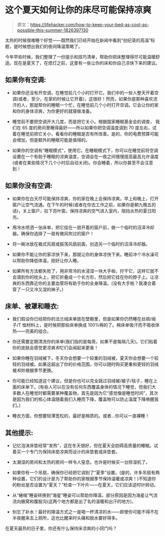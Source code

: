 # 这个夏天如何让你的床尽可能保持凉爽

> 原文：<https://lifehacker.com/how-to-keep-your-bed-as-cool-as-possible-this-summer-1826397130>

太热的时候很难睡个好觉——既然我们已经开始在新闻中看到“创纪录的高温”标题，是时候想出我们的夜间降温策略了。



今年早些时候，我们整理了一份提示和技巧清单，帮助你把床整理得尽可能温暖舒适。现在是夏天了，在熄灯之前，这里有一些让你的床和你自己凉快下来的建议。

## 如果你有空调:

*   如果你还没有开空调，在睡觉前几个小时打开它。我们中的一些人整天开着空调(或者，至少，在家的时候让它开着)，这很好！然而，如果你是那种喜欢流汗的人，那就帮你的睡眠一个忙，在睡觉前几个小时打开空调。它会让你的家和你的身体凉爽，为你更好的就寝做准备。

*   睡觉前不要把空调开大几度，而是把它关小。根据国家睡眠基金会的调查， 我们在 65 度的房间里睡得最好——所以如果你把空调温度调到 70 度左右，试着在睡觉前把它关小，看看你的睡眠是否有所改善。是的，你的电费预算可能会增加，但是额外的睡眠可能是值得的。
*   如果你的空调有“睡眠模式”，使用它。在睡眠模式下，你可以在睡觉前将空调设置在一个有助于睡眠的凉爽温度，空调会在一夜之间慢慢提高最高允许温度(或者在某些情况下几个小时后自动关闭)。你会睡着，所以你甚至不会注意到！

## 如果你没有空调:

*   如果你在白天尽可能保持凉爽，你的家在晚上会保持凉爽。早上和晚上，打开窗户让空气流通。在下午的时候(或者在你去工作之前，如果你是朝九晚五的话)，关上窗户，拉下百叶窗，保持凉爽的空气进入室内，阻挡炎热的夏日阳光。

*   用冷水喷洒一张床单，把它挂在一扇开着的窗户前，做一个临时的沼泽冷却器。确保你选择了一扇有微风吹过的窗户！
*   将一碗冰放在箱式风扇或振荡风扇前面，创造另一个临时的沼泽冷却器。
*   如果你不能让你的家凉快下来，那就让你的身体凉快下来。睡前冲个冷水澡可以帮助你降低体温，刚好让你入睡。
*   如果所有方法都失败了，用非常冷的水浸湿一块大手帕，拧干它，这样它就不会滴到你的枕头上，把它折叠成一个长方形，然后把它挂在你的脖子上。让凉爽的东西靠近你的主要血管将有助于你的全身降温。(没有大手帕？我凑合着穿了一只又冷又湿的袜子。)

## **床单、被罩和睡衣:**

*   我们假设你已经把你的法兰绒床单放在壁橱里，但是如果你仍然睡在丝绸/缎子/T 恤材料上，是时候把那些床单换成 100%棉的了。棉床单吸汗而不吸收体热——完美的组合。
*   你还需要定期清洗你的床单(我们指的是每周，如果不是每隔几天)。它们贴着你的皮肤会感觉更凉爽*和*它们会闻起来更香！
*   如果你睡在羽绒被下，冬天你会想要一个较重的羽绒被，夏天你会想要一个较轻的羽绒被。如果这超出了你的价格范围，你可以随时购买更重和更轻的羽绒被*和*并根据季节更换。

*   你可能已经知道这个建议，但是你也可以完全跳过羽绒被/被子/毯子，睡在上面的床单下。(有些人可以在没有任何东西覆盖身体的情况下睡觉，但我们大多数人在睡觉时都需要某种覆盖物，首先是因为它“感觉像是睡觉时间”，其次是因为我们的核心体温随着我们入睡而下降，覆盖物可以防止温度下降唤醒我们。)
*   睡衣方面，你想要轻薄宽松的，最好是棉质的。或者...你可以一直裸睡！

## 其他提示:

*   记忆泡沫床垫经常“发热”，这在冬天很好，但在夏天会妨碍高质量的睡眠。试着买一个专门为保持床垫凉爽而设计的床垫套或床垫套。

*   太潮湿的房间和太热的房间一样令人窒息。也许是时候买一台除湿机了。
*   如果你有一个吊扇，确保你已经把它调到了“夏季”设置。(是的，许多吊扇有两种设置，它们的设计是为了帮助你的家根据季节保持温暖或凉爽！)不知道你的粉丝是否设置为“夏天？”检查一下叶片——在夏天，它们应该逆时针转动。

*   从“蜷缩”睡姿转换到“海星”睡姿可以帮助你降温，部分原因是因为海星让气流流向腋窝和腹股沟(这两个地方都是出了名的温暖和出汗的地方)。

*   别忘了补水！最好的降温方式之一是喝一杯清凉的水——即使你可能不得不在半夜醒来去上厕所，这也比醒来时头痛和脱水要好得多。

在夏天最热的日子里，你还有什么保持床凉爽的小窍门吗？